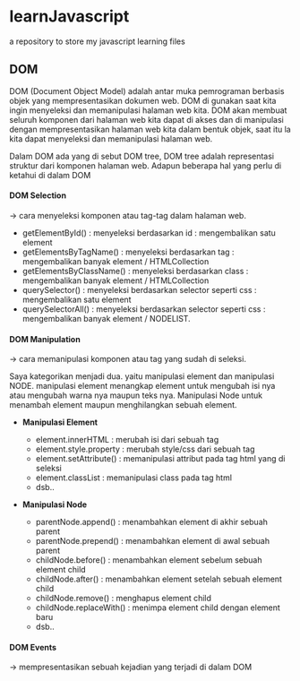 # learnJavascript
a repository to store my javascript learning files

## DOM
DOM (Document Object Model) adalah antar muka pemrograman berbasis objek yang mempresentasikan dokumen web. DOM di gunakan saat kita ingin menyeleksi dan memanipulasi halaman web kita. DOM akan membuat seluruh komponen dari halaman web kita dapat di akses dan di manipulasi dengan mempresentasikan halaman web kita dalam bentuk objek, saat itu la kita dapat menyeleksi dan memanipulasi halaman web.

Dalam DOM ada yang di sebut DOM tree, DOM tree adalah representasi struktur dari komponen halaman web.
Adapun beberapa hal yang perlu di ketahui di dalam DOM	
	
#### DOM Selection

-> cara menyeleksi komponen atau tag-tag dalam halaman web.
- getElementById() 		: menyeleksi berdasarkan id 					: mengembalikan satu element
- getElementsByTagName() 	: menyeleksi berdasarkan tag 					: mengembalikan banyak element / HTMLCollection
- getElementsByClassName() 	: menyeleksi berdasarkan class 				: mengembalikan banyak element / HTMLCollection
- querySelector()		: menyeleksi berdasarkan selector seperti css : mengembalikan satu element
- querySelectorAll()		: menyeleksi berdasarkan selector seperti css : mengembalikan banyak element / NODELIST.

	

	
	

#### DOM Manipulation

-> cara memanipulasi komponen atau tag yang sudah di seleksi.

Saya kategorikan menjadi dua. yaitu manipulasi element dan manipulasi NODE. manipulasi element menangkap element untuk mengubah isi nya atau mengubah warna nya maupun teks nya. Manipulasi Node untuk menambah element maupun menghilangkan sebuah element.

* **Manipulasi Element**
	- element.innerHTML 		: merubah isi dari sebuah tag 
	- element.style.property 	: merubah style/css dari sebuah tag
	- element.setAttribute()	: memanipulasi attribut pada tag html yang di seleksi
	- element.classList 		: memanipulasi class pada tag html
	- dsb..

* **Manipulasi Node**
	- parentNode.append()		: menambahkan element di akhir sebuah parent
	- parentNode.prepend()		: menambahkan element di awal sebuah parent
	- childNode.before()		: menambahkan element sebelum sebuah element child
	- childNode.after()			: menambahkan element setelah sebuah element child
	- childNode.remove()		: menghapus element child
	- childNode.replaceWith()	: menimpa element child dengan element baru
	- dsb..

#### DOM Events

-> mempresentasikan sebuah kejadian yang terjadi di dalam DOM